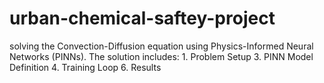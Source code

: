 # urban-chemical-saftey-project
solving the Convection-Diffusion equation using Physics-Informed Neural Networks (PINNs). The solution includes: 1. Problem Setup 3. PINN Model Definition 4. Training Loop 6. Results
